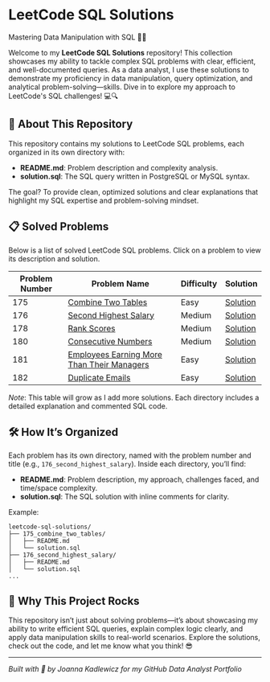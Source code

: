 # LeetCode SQL Solutions
Mastering Data Manipulation with SQL 🧙‍♂️

Welcome to my **LeetCode SQL Solutions** repository! This collection showcases my ability to tackle complex SQL problems with clear, efficient, and well-documented queries. As a data analyst, I use these solutions to demonstrate my proficiency in data manipulation, query optimization, and analytical problem-solving—skills. Dive in to explore my approach to LeetCode's SQL challenges! 💻🔍

## 🌟 About This Repository
This repository contains my solutions to LeetCode SQL problems, each organized in its own directory with:
- **README.md**: Problem description and complexity analysis.
- **solution.sql**: The SQL query written in PostgreSQL or MySQL syntax.

The goal? To provide clean, optimized solutions and clear explanations that highlight my SQL expertise and problem-solving mindset.

## 📋 Solved Problems
Below is a list of solved LeetCode SQL problems. Click on a problem to view its description and solution.

| Problem Number | Problem Name                                                                                           | Difficulty | Solution                                           |
|----------------|--------------------------------------------------------------------------------------------------------|------------|----------------------------------------------------|
| 175            | [Combine Two Tables](175_combine_two_tables/README.md)                                                 | Easy       | [Solution](175_combine_two_tables/solution.sql)    |
| 176            | [Second Highest Salary](176_second_highest_salary/README.md)                                           | Medium     | [Solution](176_second_highest_salary/solution.sql) |
| 178            | [Rank Scores](178_rank_scores/README.md)                                                               | Medium     | [Solution](178_rank_scores/solution.sql) |
| 180            | [Consecutive Numbers](180_consecutive_numbers/README.md)                                               | Medium     | [Solution](180_consecutive_numbers/solution.sql) |
| 181            | [Employees Earning More Than Their Managers](181_employees_earning_more_than_their_managers/README.md) | Easy     | [Solution](181_employees_earning_more_than_their_managers/solution.sql) |
| 182            | [Duplicate Emails](182_duplicate_emails/README.md)                                                     | Easy       | [Solution](182_duplicate_emails/solution.sql) |

*Note*: This table will grow as I add more solutions. Each directory includes a detailed explanation and commented SQL code.

## 🛠️ How It’s Organized
Each problem has its own directory, named with the problem number and title (e.g., `176_second_highest_salary`). Inside each directory, you’ll find:
- **README.md**: Problem description, my approach, challenges faced, and time/space complexity.
- **solution.sql**: The SQL solution with inline comments for clarity.

Example:
```
leetcode-sql-solutions/
├── 175_combine_two_tables/
│   ├── README.md
│   └── solution.sql
├── 176_second_highest_salary/
│   ├── README.md
│   └── solution.sql
...
```

## 🚀 Why This Project Rocks
This repository isn’t just about solving problems—it’s about showcasing my ability to write efficient SQL queries, explain complex logic clearly, and apply data manipulation skills to real-world scenarios.
Explore the solutions, check out the code, and let me know what you think! 😎

---

*Built with 💪 by Joanna Kadlewicz for my GitHub Data Analyst Portfolio*
